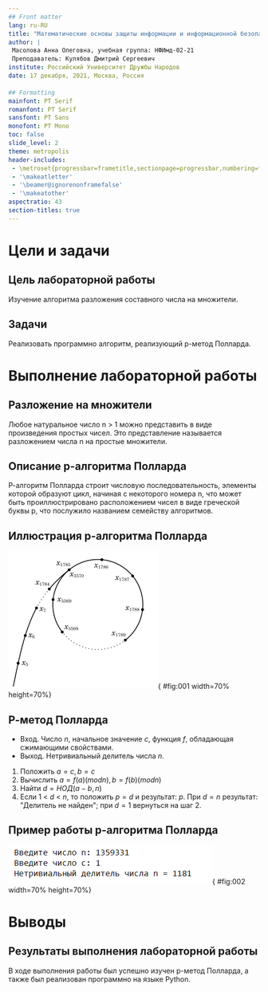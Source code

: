 ```yaml
---
## Front matter
lang: ru-RU
title: "Математические основы защиты информации и информационной безопасности. Лабораторная работа №6. Разложение чисел на множители"
author: |
 Масолова Анна Олеговна, учебная группа: НФИмд-02-21  
 Преподаватель: Кулябов Дмитрий Сергеевич
institute: Российский Университет Дружбы Народов
date: 17 декабря, 2021, Москва, Россия

## Formatting
mainfont: PT Serif
romanfont: PT Serif
sansfont: PT Sans
monofont: PT Mono
toc: false
slide_level: 2
theme: metropolis
header-includes: 
 - \metroset{progressbar=frametitle,sectionpage=progressbar,numbering=fraction}
 - '\makeatletter'
 - '\beamer@ignorenonframefalse'
 - '\makeatother'
aspectratio: 43
section-titles: true
---
```


# Цели и задачи

## Цель лабораторной работы

Изучение алгоритма разложения составного числа на множители.

## Задачи

Реализовать программно алгоритм, реализующий p-метод Полларда.

# Выполнение лабораторной работы

## Разложение на множители

Любое натуральное число n > 1 можно представить в виде произведения простых чисел. Это представление называется разложением числа n на простые множители.

## Описание p-алгоритма Полларда

Р-алгоритм Полларда строит числовую последовательность, элементы которой образуют цикл, начиная с некоторого номера n, что может быть проиллюстрировано расположением чисел в виде греческой буквы p, что послужило названием семейству алгоритмов.

## Иллюстрация p-алгоритма Полларда

![Зацикливание числовой последовательности](image/2.png){ #fig:001 width=70% height=70%}

## Р-метод Полларда

* Вход. Число $n$, начальное значение $c$, функция $f$, обладающая сжимающими свойствами.
* Выход. Нетривиальный делитель числа $n$.

1. Положить $a=c, b=c$
2. Вычислить $a=f(a)(mod n), b=f(b)(mod n)$
3. Найти $d=НОД(a-b, n)$
4. Если 1 < $d$ < $n$, то положить $p=d$ и результат: $p$. При $d=n$ результат: "Делитель не найден"; при $d=1$ вернуться на шаг 2.

## Пример работы p-алгоритма Полларда

![Пример работы p-алгоритма Полларда](image/1.png){ #fig:002 width=70% height=70%}

# Выводы

## Результаты выполнения лабораторной работы

В ходе выполнения работы был успешно изучен p-метод Полларда, а также был реализован программно на языке Python.
